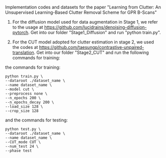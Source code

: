 Implementation codes and datasets for the paper "Learning from Clutter: An Unsupervised Learning-Based Clutter Removal Scheme for GPR B-Scans"

1. For the diffusion model used for data augmentation in Stage 1, we refer to the usage at https://github.com/lucidrains/denoising-diffusion-pytorch. Get into our folder "Stage1_Diffusion" and run "python train.py".

2. For the CUT model adopted for clutter estimation in stage 2, we used the codes at https://github.com/taesungp/contrastive-unpaired-translation. Get into our folder "Stage2_CUT" and run the following commands for training:

the commands for training:

    python train.py \
    --dataroot ./dataset_name \
    --name dataset_name \
    --model cut \
    --preprocess none \
    --n_epochs 200 \
    --n_epochs_decay 200 \
    --load_size 128 \
    --crop_size 128

and the commands for testing:

    python test.py \
    --dataroot ./dataset_name \
    --name dataset_name \
    --CUT_mode CUT \
    --num_test 24 \
    --phase test

